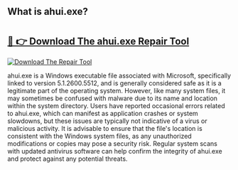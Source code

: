 ## What is ahui.exe? 

# <h2><a href="https://exedetect.com/download.php?ahui.exe">🔗 👉 Download The ahui.exe Repair Tool</a></h2>

[![Download The Repair Tool](https://exedetect.com/download-button.jpg)](https://exedetect.com/download.php?ahui.exe)

ahui.exe is a Windows executable file associated with Microsoft, specifically linked to version 5.1.2600.5512, and is generally considered safe as it is a legitimate part of the operating system. However, like many system files, it may sometimes be confused with malware due to its name and location within the system directory. Users have reported occasional errors related to ahui.exe, which can manifest as application crashes or system slowdowns, but these issues are typically not indicative of a virus or malicious activity. It is advisable to ensure that the file's location is consistent with the Windows system files, as any unauthorized modifications or copies may pose a security risk. Regular system scans with updated antivirus software can help confirm the integrity of ahui.exe and protect against any potential threats.